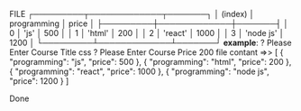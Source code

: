 FILE
┌─────────┬─────────────┬───────┐
│ (index) │ programming │ price │
├─────────┼─────────────┼───────┤
│ 0       │ 'js'        │ 500   │
│ 1       │ 'html'      │ 200   │
│ 2       │ 'react'     │ 1000  │
│ 3       │ 'node js'   │ 1200  │
└─────────┴─────────────┴───────┘
******example******:
? Please Enter Course Title  css
? Please Enter Course Price  200
file contant =>> [
  { "programming": "js", "price": 500 },
  { "programming": "html", "price": 200 },
  { "programming": "react", "price": 1000 },
  { "programming": "node js", "price": 1200 }
]

Done
